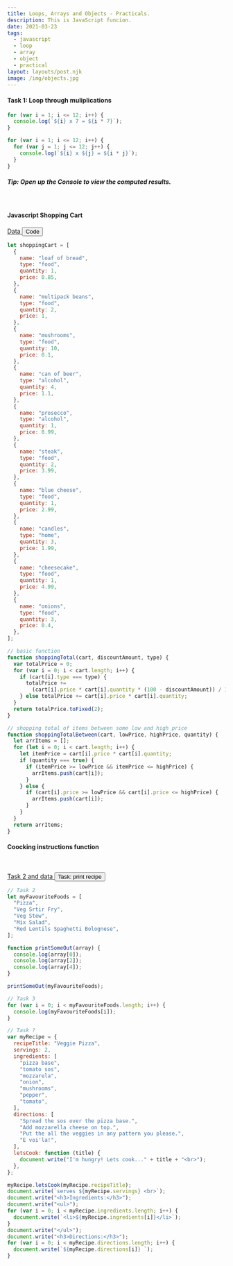```yaml
---
title: Loops, Arrays and Objects - Practicals.
description: This is JavaScript funcion.
date: 2021-03-23
tags:
  - javascript
  - loop
  - array
  - object
  - practical
layout: layouts/post.njk
image: /img/objects.jpg
---
```


<div class="container mt-4">
  <h4>Task 1: Loop through muliplications</h4>

``` js
for (var i = 1; i <= 12; i++) {
  console.log(`${i} x 7 = ${i * 7}`);
}

for (var i = 1; i <= 12; i++) {
  for (var j = 1; j <= 12; j++) {
    console.log(`${i} x ${j} = ${i * j}`);
  }
}
```
  <h5 class="tip">Tip: Open up the Console to view the computed results.</h5>
  <br>
  <h4>Javascript Shopping Cart</h4>
  <p>
    <a class="btn btn-primary" data-bs-toggle="collapse" href="#collapseExample" role="button" aria-expanded="false" aria-controls="collapseExample">
      Data
    </a>
    <button class="btn btn-primary" type="button" data-bs-toggle="collapse" data-bs-target="#collapseExample2" aria-expanded="false" aria-controls="collapseExample2">
      Code
    </button>
  </p>
  <div class="collapse" id="collapseExample">
    <div class="card card-body">

``` js
let shoppingCart = [
  {
    name: "loaf of bread",
    type: "food",
    quantity: 1,
    price: 0.85,
  },
  {
    name: "multipack beans",
    type: "food",
    quantity: 2,
    price: 1,
  },
  {
    name: "mushrooms",
    type: "food",
    quantity: 10,
    price: 0.1,
  },
  {
    name: "can of beer",
    type: "alcohol",
    quantity: 4,
    price: 1.1,
  },
  {
    name: "prosecco",
    type: "alcohol",
    quantity: 1,
    price: 8.99,
  },
  {
    name: "steak",
    type: "food",
    quantity: 2,
    price: 3.99,
  },
  {
    name: "blue cheese",
    type: "food",
    quantity: 1,
    price: 2.99,
  },
  {
    name: "candles",
    type: "home",
    quantity: 3,
    price: 1.99,
  },
  {
    name: "cheesecake",
    type: "food",
    quantity: 1,
    price: 4.99,
  },
  {
    name: "onions",
    type: "food",
    quantity: 3,
    price: 0.4,
  },
];
```
  </div>
  </div>
    <div class="collapse" id="collapseExample2">
    <div class="card card-body">

``` js
// basic function 
function shoppingTotal(cart, discountAmount, type) {
  var totalPrice = 0;
  for (var i = 0; i < cart.length; i++) {
    if (cart[i].type === type) {
      totalPrice +=
        (cart[i].price * cart[i].quantity * (100 - discountAmount)) / 100;
    } else totalPrice += cart[i].price * cart[i].quantity;
  }
  return totalPrice.toFixed(2);
}

// shopping total of items between some low and high price
function shoppingTotalBetween(cart, lowPrice, highPrice, quantity) {
  let arrItems = [];
  for (let i = 0; i < cart.length; i++) {
    let itemPrice = cart[i].price * cart[i].quantity;
    if (quantity === true) {
      if (itemPrice >= lowPrice && itemPrice <= highPrice) {
        arrItems.push(cart[i]);
      }
    } else {
      if (cart[i].price >= lowPrice && cart[i].price <= highPrice) {
        arrItems.push(cart[i]);
      }
    }
  }
  return arrItems;
}
```
  </div>
  </div>
  <h4>Coocking instructions function</h4>
  <br>
  <p>
    <a class="btn btn-primary" data-bs-toggle="collapse" href="#task2" role="button" aria-expanded="false" aria-controls="task2">
      Task 2 and data
    </a>
    <button class="btn btn-primary" type="button" data-bs-toggle="collapse" data-bs-target="#task2" aria-expanded="false" aria-controls="task2">
      Task: print recipe
    </button>
  </p>
  <div class="collapse" id="task2">
    <div class="card card-body">

``` js
// Task 2
let myFavouriteFoods = [
  "Pizza",
  "Veg Srtir Fry",
  "Veg Stew",
  "Mix Salad",
  "Red Lentils Spaghetti Bolognese",
];

function printSomeOut(array) {
  console.log(array[0]);
  console.log(array[2]);
  console.log(array[4]);
}

printSomeOut(myFavouriteFoods);

// Task 3
for (var i = 0; i < myFavouriteFoods.length; i++) {
  console.log(myFavouriteFoods[i]);
}
```
  </div>
  </div>
    <div class="collapse" id="task3">
    <div class="card card-body">

``` js
// Task ?
var myRecipe = {
  recipeTitle: "Veggie Pizza",
  servings: 2,
  ingredients: [
    "pizza base",
    "tomato sos",
    "mozzarela",
    "onion",
    "mushrooms",
    "pepper",
    "tomato",
  ],
  directions: [
    "Spread the sos over the pizza base.",
    "Add mozzarella cheese on top.",
    "Put the all the veggies in any pattern you please.",
    "E voi'la!",
  ],
  letsCook: function (title) {
    document.write("I'm hungry! Lets cook..." + title + "<br>");
  },
};

myRecipe.letsCook(myRecipe.recipeTitle);
document.write(`serves ${myRecipe.servings} <br>`);
document.write("<h3>Ingredients:</h3>");
document.write("<ul>");
for (var i = 0; i < myRecipe.ingredients.length; i++) {
  document.write(`<li>${myRecipe.ingredients[i]}</li>`);
}
document.write("</ul>");
document.write("<h3>Directions:</h3>");
for (var i = 0; i < myRecipe.directions.length; i++) {
  document.write(`${myRecipe.directions[i]} `);
}

```
  </div>
  </div>
</div>

<script src="/js/js-challenges/task1.js"></script>
<script src="/js/js-challenges/task2.js"></script>
<script src="/js/js-challenges/task3.js"></script>
